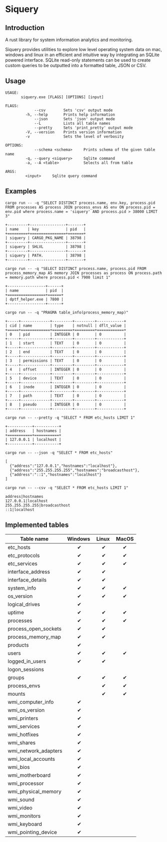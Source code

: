 # Siquery

## Introduction

A rust library for system information analytics and monitoring.

Siquery provides utilities to explore low level operating system data on mac, windows and linux in an efficient and intuitive way by integrating an SQLite powered interface. 
SQLite read-only statements can be used to create custom queries to be outputted into a formatted table, JSON or CSV.

## Usage

```
USAGE: 
       siquery.exe [FLAGS] [OPTIONS] [input]

FLAGS:
             --csv        Sets 'csv' output mode
         -h, --help       Prints help information
             --json       Sets 'json' output mode
             --L          Lists all table names
             --pretty     Sets 'print_pretty' output mode
         -V, --version    Prints version information
         -v               Sets the level of verbosity

OPTIONS:
             --schema <schema>     Prints schema of the given table name
         -q, --query <siquery>     Sqlite command
         -a, --A <table>           Selects all from table

ARGS:
         <input>     Sqlite query command
```
## Examples
```
cargo run -- -q "SELECT DISTINCT process.name, env.key, process.pid FROM processes AS process JOIN process_envs AS env ON process.pid = env.pid where process.name = 'siquery' AND process.pid > 38000 LIMIT 3" 

+---------+----------------+-------+
| name    | key            | pid   |
+=========+================+=======+
| siquery | CARGO_PKG_NAME | 38798 |
+---------+----------------+-------+
| siquery | SHLVL          | 38798 |
+---------+----------------+-------+
| siquery | PATH.          | 38798 |
+---------+----------------+-------+
```
```
cargo run -- -q "SELECT DISTINCT process.name, process.pid FROM process_memory_map AS memory JOIN processes as process ON process.path = memory.path where process.pid < 7900 limit 1"

+-----------------+------+
| name            | pid  |
+=================+======+
| dptf_helper.exe | 7800 |
+-----------------+------+
```
```
cargo run -- -q "PRAGMA table_info(process_memory_map)"

+-----+-------------+---------+---------+------------+
| cid | name        | type    | notnull | dflt_value |
+=====+=============+=========+=========+============+
| 0   | pid         | INTEGER | 0       | 0          |
+-----+-------------+---------+---------+------------+
| 1   | start       | TEXT    | 0       | 0          |
+-----+-------------+---------+---------+------------+
| 2   | end         | TEXT    | 0       | 0          |
+-----+-------------+---------+---------+------------+
| 3   | permissions | TEXT    | 0       | 0          |
+-----+-------------+---------+---------+------------+
| 4   | offset      | INTEGER | 0       | 0          |
+-----+-------------+---------+---------+------------+
| 5   | device      | TEXT    | 0       | 0          |
+-----+-------------+---------+---------+------------+
| 6   | inode       | INTEGER | 0       | 0          |
+-----+-------------+---------+---------+------------+
| 7   | path        | TEXT    | 0       | 0          |
+-----+-------------+---------+---------+------------+
| 8   | pseudo      | INTEGER | 0       | 0          |
+-----+-------------+---------+---------+------------+
```
```
cargo run -- --pretty -q "SELECT * FROM etc_hosts LIMIT 1"

+-----------+-----------+
| address   | hostnames |
+===========+===========+
| 127.0.0.1 | localhost |
+-----------+-----------+
```
```
cargo run -- --json -q "SELECT * FROM etc_hosts"

[
  {"address":"127.0.0.1","hostnames":"localhost"},
  {"address":"255.255.255.255","hostnames":"broadcasthost"},
  {"address":"::1","hostnames":"localhost"}
]
```
```
cargo run -- --csv -q "SELECT * FROM etc_hosts LIMIT 1"

address|hostnames
127.0.0.1|localhost
255.255.255.255|broadcasthost
::1|localhost
```

## Implemented tables 

Table name | Windows | Linux | MacOS
--- | :---: | :---: | :---: |
etc_hosts | ✔ | ✔ | ✔
etc_protocols | ✔ | ✔ | ✔
etc_services | ✔ | ✔ | ✔
interface_address | ✔ | ✔ |
interface_details | ✔ | ✔ |
system_info | ✔ | ✔ | ✔
os_version | ✔ | ✔ | ✔
logical_drives | ✔ |  | 
uptime | ✔ | ✔ | ✔
processes | ✔ | ✔ | ✔
process_open_sockets | ✔ | ✔ | 
process_memory_map | ✔ | ✔ | 
products | ✔ |  | 
users | ✔ | ✔ | ✔
logged_in_users | ✔ | ✔ | 
logon_sessions |  |  | 
groups | ✔ | ✔ | ✔
process_envs |  | ✔ | ✔
mounts |  | ✔ | ✔
wmi_computer_info | ✔ |  | 
wmi_os_version  | ✔ |  |
wmi_printers | ✔ |  |
wmi_services | ✔ |  |
wmi_hotfixes | ✔ |  |
wmi_shares | ✔ |  |
wmi_network_adapters | ✔ |  |
wmi_local_accounts | ✔ |  |
wmi_bios | ✔ |  |
wmi_motherboard | ✔ |  |
wmi_processor | ✔ |  |
wmi_physical_memory | ✔ |  |
wmi_sound | ✔ |  |
wmi_video | ✔ |  |
wmi_monitors | ✔ |  |
wmi_keyboard | ✔ |  |
wmi_pointing_device | ✔ |  |





